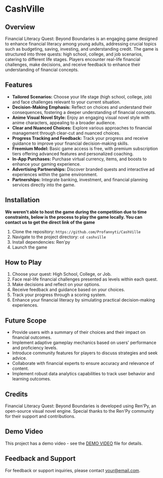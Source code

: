 #   CashVille
## Overview

Financial Literacy Quest: Beyond Boundaries is an engaging game designed to enhance financial literacy among young adults, addressing crucial topics such as budgeting, saving, investing, and understanding credit. The game is structured into three quests: high school, college, and job scenarios, catering to different life stages. Players encounter real-life financial challenges, make decisions, and receive feedback to enhance their understanding of financial concepts.

## Features

- **Tailored Scenarios:** Choose your life stage (high school, college, job) and face challenges relevant to your current situation.
- **Decision-Making Emphasis:** Reflect on choices and understand their consequences, fostering a deeper understanding of financial concepts.
- **Anime Visual Novel Style:** Enjoy an engaging visual novel style with anime characters, appealing to a broader audience.
- **Clear and Nuanced Choices:** Explore various approaches to financial management through clear-cut and nuanced choices.
- **Progress Tracking and Feedback:** Track your progress and receive guidance to improve your financial decision-making skills.
- **Freemium Model:** Basic game access is free, with premium subscription tiers offering advanced features and personalized coaching.
- **In-App Purchases:** Purchase virtual currency, items, and boosts to enhance your gaming experience.
- **Advertising Partnerships:** Discover branded quests and interactive ad experiences within the game environment.
- **Partnerships:** Integrate banking, investment, and financial planning services directly into the game.

## Installation
**We weren't able to host the game during the competition due to time constraints, below is the process to play the game locally. You can contact us to get the direct link of the game**

1. Clone the repository: `https://github.com/Profannyti/CashVille`
2. Navigate to the project directory: `cd cashville`
3. Install dependencies: Ren'py
4. Launch the game

## How to Play

1. Choose your quest: High School, College, or Job.
2. Face real-life financial challenges presented as levels within each quest.
3. Make decisions and reflect on your options.
4. Receive feedback and guidance based on your choices.
5. Track your progress through a scoring system.
6. Enhance your financial literacy by simulating practical decision-making experiences.

## Future Scope

- Provide users with a summary of their choices and their impact on financial outcomes.
- Implement adaptive gameplay mechanics based on users' performance and proficiency levels.
- Introduce community features for players to discuss strategies and seek advice.
- Collaborate with financial experts to ensure accuracy and relevance of content.
- Implement robust data analytics capabilities to track user behavior and learning outcomes.

## Credits

Financial Literacy Quest: Beyond Boundaries is developed using Ren'Py, an open-source visual novel engine. Special thanks to the Ren'Py community for their support and contributions.

## Demo Video

This project has a demo video - see the [DEMO VIDEO](https://youtu.be/rZh8gNa6FMQ) file for details.

## Feedback and Support

For feedback or support inquiries, please contact [your@email.com](abittotheright.com).

